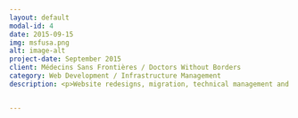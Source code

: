 ```yaml
---
layout: default
modal-id: 4
date: 2015-09-15
img: msfusa.png
alt: image-alt
project-date: September 2015
client: Médecins Sans Frontières / Doctors Without Borders
category: Web Development / Infrastructure Management
description: <p>Website redesigns, migration, technical management and customer support for the MSF CMS Shared Platform. <p>Visit <a href="http://www.doctorswithoutborders.org">http://www.doctorswithoutborders.org</a>. <p>Drupal 7 multisite, SASS, Apache Solr, Varnish


---
```

